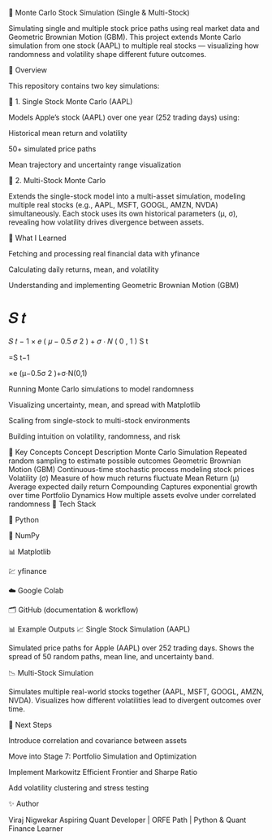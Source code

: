 🎲 Monte Carlo Stock Simulation (Single & Multi-Stock)

Simulating single and multiple stock price paths using real market data and Geometric Brownian Motion (GBM).
This project extends Monte Carlo simulation from one stock (AAPL) to multiple real stocks — visualizing how randomness and volatility shape different future outcomes.

🚀 Overview

This repository contains two key simulations:

🧩 1. Single Stock Monte Carlo (AAPL)

Models Apple’s stock (AAPL) over one year (252 trading days) using:

Historical mean return and volatility

50+ simulated price paths

Mean trajectory and uncertainty range visualization

🧩 2. Multi-Stock Monte Carlo

Extends the single-stock model into a multi-asset simulation, modeling multiple real stocks (e.g., AAPL, MSFT, GOOGL, AMZN, NVDA) simultaneously.
Each stock uses its own historical parameters (μ, σ), revealing how volatility drives divergence between assets.

📘 What I Learned

Fetching and processing real financial data with yfinance

Calculating daily returns, mean, and volatility

Understanding and implementing Geometric Brownian Motion (GBM)

𝑆
𝑡
=
𝑆
𝑡
−
1
×
𝑒
(
𝜇
−
0.5
𝜎
2
)
+
𝜎
⋅
𝑁
(
0
,
1
)
S
t
	​

=S
t−1
	​

×e
(μ−0.5σ
2
)+σ⋅N(0,1)

Running Monte Carlo simulations to model randomness

Visualizing uncertainty, mean, and spread with Matplotlib

Scaling from single-stock to multi-stock environments

Building intuition on volatility, randomness, and risk

🧠 Key Concepts
Concept	Description
Monte Carlo Simulation	Repeated random sampling to estimate possible outcomes
Geometric Brownian Motion (GBM)	Continuous-time stochastic process modeling stock prices
Volatility (σ)	Measure of how much returns fluctuate
Mean Return (μ)	Average expected daily return
Compounding	Captures exponential growth over time
Portfolio Dynamics	How multiple assets evolve under correlated randomness
🧩 Tech Stack

🐍 Python

🔢 NumPy

📊 Matplotlib

💹 yfinance

☁️ Google Colab

🗂️ GitHub (documentation & workflow)

📊 Example Outputs
📈 Single Stock Simulation (AAPL)

Simulated price paths for Apple (AAPL) over 252 trading days.
Shows the spread of 50 random paths, mean line, and uncertainty band.

📉 Multi-Stock Simulation

Simulates multiple real-world stocks together (AAPL, MSFT, GOOGL, AMZN, NVDA).
Visualizes how different volatilities lead to divergent outcomes over time.

🧭 Next Steps

Introduce correlation and covariance between assets

Move into Stage 7: Portfolio Simulation and Optimization

Implement Markowitz Efficient Frontier and Sharpe Ratio

Add volatility clustering and stress testing

✨ Author

Viraj Nigwekar
Aspiring Quant Developer | ORFE Path | Python & Quant Finance Learner
